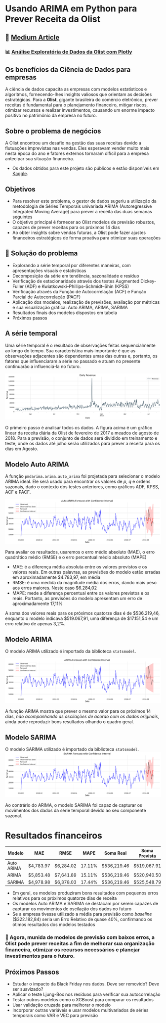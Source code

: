 # Usando ARIMA em Python para Prever Receita da Olist

## 📃 [Medium Article](https://medium.com/@caiocasagrande/using-arima-in-python-to-forecast-olist-revenue-3e19fbe6e424)
### 📊 [Análise Exploratória de Dados da Olist com Plotly](https://github.com/caiocasagrande/olist_eda)

## Os benefícios da Ciência de Dados para empresas

A ciência de dados capacita as empresas com modelos estatísticos e algoritmos, fornecendo-lhes insights valiosos que orientam as decisões estratégicas. Para a **Olist**, gigante brasileira do comércio eletrônico, prever receitas é fundamental para o planejamento financeiro, mitigar riscos, otimizar recursos e realizar investimentos, causando um enorme impacto positivo no patrimônio da empresa no futuro.

## Sobre o problema de negócios

A Olist encontrou um desafio na gestão das suas receitas devido a flutuações imprevistas nas vendas. Eles esperavam vender muito mais nesta época do ano e fatores externos tornaram difícil para a empresa antecipar sua situação financeira.

- Os dados obtidos para este projeto são públicos e estão disponíveis em [Kaggle](https://www.kaggle.com/datasets/olistbr/brazilian-ecommerce).

## Objetivos
- Para resolver este problema, o gestor de dados sugeriu a utilização da metodologia de Séries Temporais univariada ARIMA (Autoregressive Integrated Moving Average) para prever a receita das duas semanas seguintes
- O objetivo principal é fornecer ao Olist modelos de previsão robustos, capazes de prever receitas para os próximos 14 dias
- Ao obter insights sobre vendas futuras, a Olist pode fazer ajustes financeiros estratégicos de forma proativa para otimizar suas operações

## 📝 Solução do problema
- Explorando a série temporal por diferentes maneiras, com apresentações visuais e estatísticas
- Decomposição da série em tendência, sazonalidade e resíduo
- Verificação de estacionaridade através dos testes Augmented Dickey-Fuller (ADF) e Kwiatkowski–Phillips–Schmidt–Shin (KPSS)
- Verificação através da Função de Autocorrelação (ACF) e Função Parcial de Autocorrelação (PACF)
- Aplicação dos modelos, realização de previsões, avaliação por métricas e sua visualização gráfica: Auto ARIMA, ARIMA, SARIMA
- Resultados finais dos modelos dispostos em tabela
- Próximos passos

## A série temporal 
Uma série temporal é o resultado de observações feitas sequencialmente ao longo do tempo. Sua característica mais importante é que as observações adjacentes são dependentes umas das outras e, portanto, os fatores que influenciaram a série no passado e atuam no presente continuarão a influenciá-la no futuro.

![olist_revenue_1](https://github.com/caiocasagrande/arima_revenue/blob/main/images/olist_revenue_1.png)

O primeiro passo é analisar todos os dados. A figura acima é um gráfico linear da receita diária da Olist de fevereiro de 2017 a meados de agosto de 2018. Para a previsão, o conjunto de dados será dividido em treinamento e teste, onde os dados até julho serão utilizados para prever a receita para os dias em Agosto.

## Modelo Auto ARIMA
A função `pmdarima.arima.auto_arima` foi projetada para selecionar o modelo ARIMA ideal. Ele será usado para encontrar os valores de *p*, *q* e ordens sazonais, dado o contexto dos testes anteriores, como gráficos ADF, KPSS, ACF e PACF.

![olist_revenue_7](https://github.com/caiocasagrande/arima_revenue/blob/main/images/olist_revenue_7.png)

Para avaliar os resultados, usaremos o erro médio absoluto (MAE), o erro quadrático médio (RMSE) e o erro percentual médio absoluto (MAPE)
- MAE: é a diferença média absoluta entre os valores previstos e os valores reais. Em outras palavras, as previsões do modelo estão erradas em aproximadamente $4.783,97, em média
- RMSE: é uma medida da magnitude média dos erros, dando mais peso aos erros maiores. Neste caso $6.284,02
- MAPE: mede a diferença percentual entre os valores previstos e os reais. Portanto, as previsões do modelo apresentam um erro de aproximadamente 17,11%

A soma dos valores reais para os próximos quatorze dias é de $536.219,46, enquanto o modelo indicava $519.067,91, uma diferença de $17.151,54 e um erro relativo de apenas 3,2%.

## Modelo ARIMA
O modelo ARIMA utilizado é importado da biblioteca `statsmodel`.

![olist_revenue_8](https://github.com/caiocasagrande/arima_revenue/blob/main/images/olist_revenue_8.png) 

A função ARIMA mostra que prever o mesmo valor para os próximos 14 dias, *não acompanhando as oscilações de acordo com os dados originais*, ainda pode reproduzir bons resultados olhando o quadro geral.

## Modelo SARIMA
O modelo SARIMA utilizado é importado da biblioteca `statsmodel`.
![olist_revenue_9](https://github.com/caiocasagrande/arima_revenue/blob/main/images/olist_revenue_9.png)

Ao contrário do ARIMA, o modelo SARIMA foi capaz de capturar os movimentos dos dados da série temporal devido ao seu componente sazonal. 

# Resultados financeiros

<div align="center">

| Modelo       | MAE         | RMSE        | MAPE   | Soma Real    | Soma Prevista   | Diferença    | Erro Relativo    |
|--------------|-------------|-------------|--------|--------------|------------------|--------------|-------------------|
| Auto ARIMA   | $4,783.97   | $6,284.02   | 17.11% | $536,219.46  | $519,067.91      | $17,151.55   | 3.20%             |
| ARIMA        | $5,853.48   | $7,641.89   | 15.11% | $536,219.46  | $520,940.50      | $15,278.96   | 2.85%             |
| SARIMA       | $4,978.98   | $6,378.03   | 17.44% | $536,219.46  | $525,548.79      | $10,670.67   | 1.99%             |

</div>

- Em geral, os modelos produziram bons resultados com pequenos erros relativos para os próximos quatorze dias de receita
- Os modelos Auto ARIMA e SARIMA se destacam por serem capazes de capturar os movimentos de oscilação dos dados no futuro
- Se a empresa tivesse utilizado a média para previsão como *baseline* ($322.182,84) seria um Erro Relativo de quase 40%, confirmando os ótimos resultados dos modelos testados

### 🎯 Agora, munida de modelos de previsão com baixos erros, a Olist pode prever receitas a fim de melhorar sua organização financeira, otimizar os recursos necessários e planejar investimentos para o futuro.

## Próximos Passos
- Estudar o impacto da Black Friday nos dados. Deve ser removido? Deve ser suavizado?
- Aplicar o teste Ljung-Box nos resíduos para verificar sua autocorrelação
- Testar outros modelos como o XGBoost para comparar os resultados
- Usar validação cruzada para melhorar o modelo
- Incorporar outras variáveis e usar modelos multivariados de séries temporais como VAR e VEC para previsão





